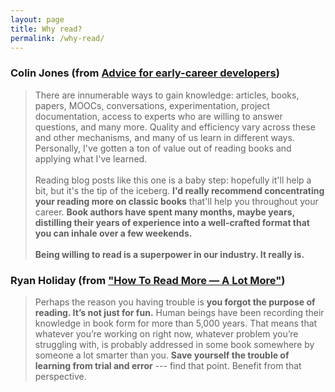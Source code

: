```yaml
---
layout: page
title: Why read?
permalink: /why-read/
---
```


### Colin Jones (from [Advice for early-career developers](https://8thlight.com/blog/colin-jones/2017/10/24/advice-for-early-career-developers.html))

> There are innumerable ways to gain knowledge: articles, books, papers, MOOCs, conversations, experimentation, project documentation, access to experts who are willing to answer questions, and many more. Quality and efficiency vary across these and other mechanisms, and many of us learn in different ways. Personally, I've gotten a ton of value out of reading books and applying what I've learned.
<br /><br />
Reading blog posts like this one is a baby step: hopefully it'll help a bit, but it's the tip of the iceberg. **I'd really recommend concentrating your reading more on classic books** that'll help you throughout your career. **Book authors have spent many months, maybe years, distilling their years of experience into a well-crafted format that you can inhale over a few weekends.**
<br /><br />
**Being willing to read is a superpower in our industry. It really is.**


### Ryan Holiday (from ["How To Read More — A Lot More"](https://ryanholiday.net/how-to-read-more-a-lot-more/))

> Perhaps the reason you having trouble is **you forgot the purpose of reading. It’s not just for fun.** Human beings have been recording their knowledge in book form for more than 5,000 years. That means that whatever you’re working on right now, whatever problem you’re struggling with, is probably addressed in some book somewhere by someone a lot smarter than you. **Save yourself the trouble of learning from trial and error** --- find that point. Benefit from that perspective.


